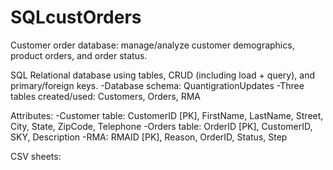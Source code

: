 # SQLcustOrders

Customer order database: manage/analyze customer demographics, product orders, and order status.

SQL Relational database using tables, CRUD (including load + query), and primary/foreign keys.
-Database schema: QuantigrationUpdates
-Three tables created/used: Customers, Orders, RMA

Attributes:
-Customer table: CustomerID [PK], FirstName, LastName, Street, City, State, ZipCode, Telephone
-Orders table: OrderID [PK], CustomerID, SKY, Description
-RMA: RMAID [PK], Reason, OrderID, Status, Step

CSV sheets:
